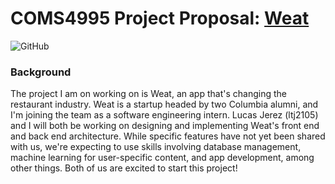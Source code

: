 # COMS4995 Project Proposal: [Weat](https://github.com/tgomezzzz/weat) 
![GitHub](https://img.shields.io/github/license/tgomezzzz/weat)
### Background
The project I am on working on is Weat, an app that's changing the restaurant industry. Weat is a startup headed by two Columbia alumni, and I'm joining the team 
as a software engineering intern. Lucas Jerez (ltj2105) and I will both be working on designing and implementing Weat's front end and back end architecture. While
specific features have not yet been shared with us, we're expecting to use skills involving database management, machine learning for user-specific content, and
app development, among other things. Both of us are excited to start this project!

